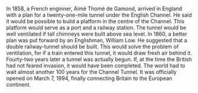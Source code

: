 In 1858, a French enginner, Aimé Thomé de Gamond, arrived in England with a plan for a twenty-one-mile tunnel under the English Channel. He said it would be possible to build a platform in the centre of the Channel. This platform would serve as a port and a railway station. The tunnel would be well ventilated if tall chimneys were built above sea level. In 1860, a better plan was put forward by an Englishman, William Low. He suggested that a double railway-tunnel should be built. This would solve the problem of ventilation, for if a train entered this tunnel, it would draw fresh air behind it. Fourty-two years later a tunnel was actually begun. If, at the time the British had not feared invasion, it would have been completed. The world had to wait almost another 100 years for the Channel Tunnel. It was officially opened on March 7, 1994, finally connecting Britain to the European continent.
